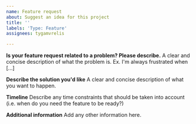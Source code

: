```yaml
---
name: Feature request
about: Suggest an idea for this project
title: ''
labels: 'Type: Feature'
assignees: tygamvrelis

---
```


**Is your feature request related to a problem? Please describe.**
A clear and concise description of what the problem is. Ex. I'm always frustrated when [...]

**Describe the solution you'd like**
A clear and concise description of what you want to happen.

**Timeline**
Describe any time constraints that should be taken into account (i.e. when do you need the feature to be ready?)

**Additional information**
Add any other information here.
